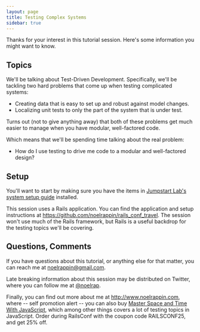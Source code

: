 ```yaml
---
layout: page
title: Testing Complex Systems
sidebar: true
---
```


Thanks for your interest in this tutorial session. Here's some information you
might want to know.


## Topics

We'll be talking about Test-Driven Development. Specifically, we'll be tackling
two hard problems that come up when testing complicated systems:

* Creating data that is easy to set up and robust against model changes.
* Localizing unit tests to only the part of the system that is under test.

Turns out (not to give anything away) that both of these problems get much
easier to manage when you have modular, well-factored code.

Which means that we'll be spending time talking about the real problem:

* How do I use testing to drive me code to a modular and well-factored design?

## Setup

You'll want to start by making sure you have the items in
[Jumpstart Lab's system setup guide](http://tutorials.jumpstartlab.com/topics/environment/environment.html)
installed.

This session uses a Rails application. You can find the application and setup
instructions at <https://github.com/noelrappin/rails_conf_travel>. The session
won't use much of the Rails framework, but Rails is a useful backdrop for the
testing topics we'll be covering.

## Questions, Comments

If you have questions about this tutorial, or anything else for that matter, you
can reach me at [noelrappin@gmail.com](mailto:noelrappin@gmail.com).

Late breaking information about this session may be distributed on Twitter,
where you can follow me at [@noelrap](http://www.twitter.com/noelrap).

Finally, you can find out more about me at <http://www.noelrappin.com>, where --
self promotion alert -- you can also buy
[Master Space and Time With JavaScript](http://www.noelrappin.com/mstwjs), which
among other things covers a lot of testing topics in JavaScript. Order during
RailsConf with the coupon code RAILSCONF25, and get 25% off.

